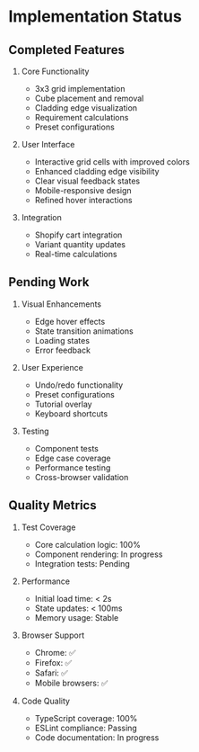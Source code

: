 # Implementation Status

## Completed Features
1. Core Functionality
   - 3x3 grid implementation
   - Cube placement and removal
   - Cladding edge visualization
   - Requirement calculations
   - Preset configurations

2. User Interface
   - Interactive grid cells with improved colors
   - Enhanced cladding edge visibility
   - Clear visual feedback states
   - Mobile-responsive design
   - Refined hover interactions

3. Integration
   - Shopify cart integration
   - Variant quantity updates
   - Real-time calculations

## Pending Work
1. Visual Enhancements
   - Edge hover effects
   - State transition animations
   - Loading states
   - Error feedback

2. User Experience
   - Undo/redo functionality
   - Preset configurations
   - Tutorial overlay
   - Keyboard shortcuts

3. Testing
   - Component tests
   - Edge case coverage
   - Performance testing
   - Cross-browser validation

## Quality Metrics
1. Test Coverage
   - Core calculation logic: 100%
   - Component rendering: In progress
   - Integration tests: Pending

2. Performance
   - Initial load time: < 2s
   - State updates: < 100ms
   - Memory usage: Stable

3. Browser Support
   - Chrome: ✅
   - Firefox: ✅
   - Safari: ✅
   - Mobile browsers: ✅

4. Code Quality
   - TypeScript coverage: 100%
   - ESLint compliance: Passing
   - Code documentation: In progress
